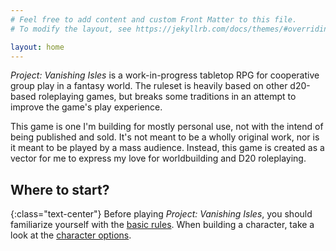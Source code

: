 ```yaml
---
# Feel free to add content and custom Front Matter to this file.
# To modify the layout, see https://jekyllrb.com/docs/themes/#overriding-theme-defaults

layout: home
---
```


*Project: Vanishing Isles* is a work-in-progress tabletop RPG for cooperative
group play in a fantasy world. The ruleset is heavily based on other d20-based
roleplaying games, but breaks some traditions in an attempt to improve the
game's play experience.

This game is one I'm building for mostly personal use, not with the intend of
being published and sold. It's not meant to be a wholly original work, nor is
it meant to be played by a mass audience. Instead, this game is created as a
vector for me to express my love for worldbuilding and D20 roleplaying.

## Where to start?
{:class="text-center"}
Before playing *Project: Vanishing Isles*, you should familiarize yourself with
the [basic rules](/sources/basicrules). When building a character, take a look
at the [character options](/sources/characteroptions).
